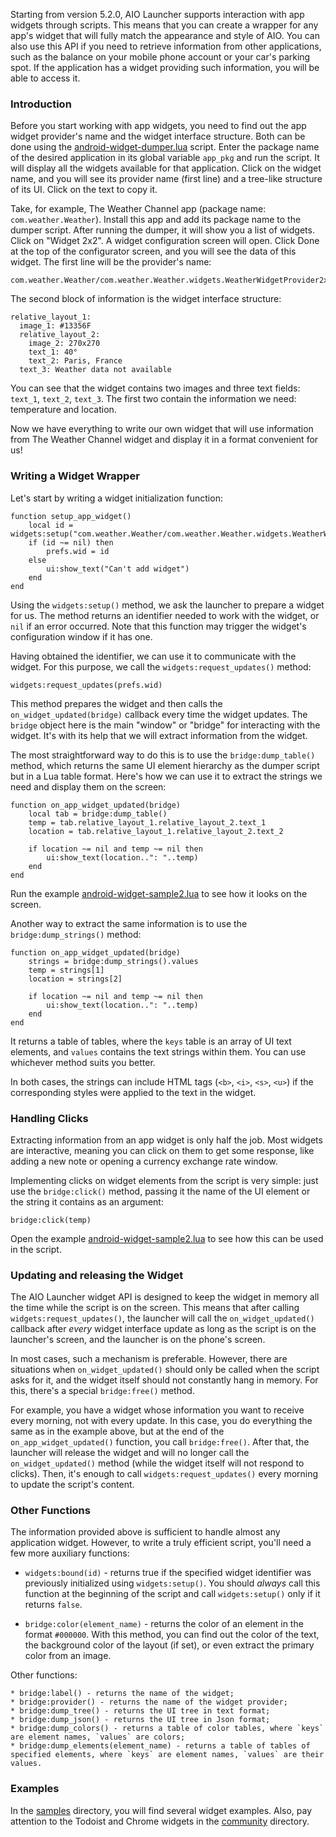 Starting from version 5.2.0, AIO Launcher supports interaction with app widgets through scripts. This means that you can create a wrapper for any app's widget that will fully match the appearance and style of AIO. You can also use this API if you need to retrieve information from other applications, such as the balance on your mobile phone account or your car's parking spot. If the application has a widget providing such information, you will be able to access it.

### Introduction

Before you start working with app widgets, you need to find out the app widget provider's name and the widget interface structure. Both can be done using the [android-widget-dumper.lua](samples/android-widget-dumper.lua) script. Enter the package name of the desired application in its global variable `app_pkg` and run the script. It will display all the widgets available for that application. Click on the widget name, and you will see its provider name (first line) and a tree-like structure of its UI. Click on the text to copy it.

Take, for example, The Weather Channel app (package name: `com.weather.Weather`). Install this app and add its package name to the dumper script. After running the dumper, it will show you a list of widgets. Click on "Widget 2x2". A widget configuration screen will open. Click Done at the top of the configurator screen, and you will see the data of this widget. The first line will be the provider's name:

```
com.weather.Weather/com.weather.Weather.widgets.WeatherWidgetProvider2x2
```

The second block of information is the widget interface structure:

```
relative_layout_1:
  image_1: #13356F
  relative_layout_2:
    image_2: 270x270
    text_1: 40°
    text_2: Paris, France
  text_3: Weather data not available
```

You can see that the widget contains two images and three text fields: `text_1`, `text_2`, `text_3`. The first two contain the information we need: temperature and location.

Now we have everything to write our own widget that will use information from The Weather Channel widget and display it in a format convenient for us!

### Writing a Widget Wrapper

Let's start by writing a widget initialization function:

```
function setup_app_widget()
    local id = widgets:setup("com.weather.Weather/com.weather.Weather.widgets.WeatherWidgetProvider2x2")
    if (id ~= nil) then
        prefs.wid = id
    else
        ui:show_text("Can't add widget")
    end
end
```

Using the `widgets:setup()` method, we ask the launcher to prepare a widget for us. The method returns an identifier needed to work with the widget, or `nil` if an error occurred. Note that this function may trigger the widget's configuration window if it has one.

Having obtained the identifier, we can use it to communicate with the widget. For this purpose, we call the `widgets:request_updates()` method:

```
widgets:request_updates(prefs.wid)
```

This method prepares the widget and then calls the `on_widget_updated(bridge)` callback every time the widget updates. The `bridge` object here is the main "window" or "bridge" for interacting with the widget. It's with its help that we will extract information from the widget.

The most straightforward way to do this is to use the `bridge:dump_table()` method, which returns the same UI element hierarchy as the dumper script but in a Lua table format. Here's how we can use it to extract the strings we need and display them on the screen:

```
function on_app_widget_updated(bridge)
    local tab = bridge:dump_table()
    temp = tab.relative_layout_1.relative_layout_2.text_1
    location = tab.relative_layout_1.relative_layout_2.text_2

    if location ~= nil and temp ~= nil then
        ui:show_text(location..": "..temp)
    end
end
```

Run the example [android-widget-sample2.lua](samples/android-widget-sample2.lua) to see how it looks on the screen.

Another way to extract the same information is to use the `bridge:dump_strings()` method:

```
function on_app_widget_updated(bridge)
    strings = bridge:dump_strings().values
    temp = strings[1]
    location = strings[2]

    if location ~= nil and temp ~= nil then
        ui:show_text(location..": "..temp)
    end
end
```

It returns a table of tables, where the `keys` table is an array of UI text elements, and `values` contains the text strings within them. You can use whichever method suits you better.

In both cases, the strings can include HTML tags (`<b>`, `<i>`, `<s>`, `<u>`) if the corresponding styles were applied to the text in the widget.

### Handling Clicks

Extracting information from an app widget is only half the job. Most widgets are interactive, meaning you can click on them to get some response, like adding a new note or opening a currency exchange rate window.

Implementing clicks on widget elements from the script is very simple: just use the `bridge:click()` method, passing it the name of the UI element or the string it contains as an argument:

```
bridge:click(temp)
```

Open the example [android-widget-sample2.lua](samples/android-widget-sample2.lua) to see how this can be used in the script.

### Updating and releasing the Widget

The AIO Launcher widget API is designed to keep the widget in memory all the time while the script is on the screen. This means that after calling `widgets:request_updates()`, the launcher will call the `on_widget_updated()` callback after _every_ widget interface update as long as the script is on the launcher's screen, and the launcher is on the phone's screen.

In most cases, such a mechanism is preferable. However, there are situations when `on_widget_updated()` should only be called when the script asks for it, and the widget itself should not constantly hang in memory. For this, there's a special `bridge:free()` method.

For example, you have a widget whose information you want to receive every morning, not with every update. In this case, you do everything the same as in the example above, but at the end of the `on_app_widget_updated()` function, you call `bridge:free()`. After that, the launcher will release the widget and will no longer call the `on_widget_updated()` method (while the widget itself will not respond to clicks). Then, it's enough to call `widgets:request_updates()` every morning to update the script's content.

### Other Functions

The information provided above is sufficient to handle almost any application widget. However, to write a truly efficient script, you'll need a few more auxiliary functions:

* `widgets:bound(id)` - returns true if the specified widget identifier was previously initialized using `widgets:setup()`. You should _always_ call this function at the beginning of the script and call `widgets:setup()` only if it returns `false`.

* `bridge:color(element_name)` - returns the color of an element in the format `#000000`. With this method, you can find out the color of the text, the background color of the layout (if set), or even extract the primary color from an image.

Other functions:

```
* bridge:label() - returns the name of the widget;
* bridge:provider() - returns the name of the widget provider;
* bridge:dump_tree() - returns the UI tree in text format;
* bridge:dump_json() - returns the UI tree in Json format;
* bridge:dump_colors() - returns a table of color tables, where `keys` are element names, `values` are colors;
* bridge:dump_elements(element_name) - returns a table of tables of specified elements, where `keys` are element names, `values` are their values.
```

### Examples

In the [samples](samples/) directory, you will find several widget examples. Also, pay attention to the Todoist and Chrome widgets in the [community](community/) directory.

